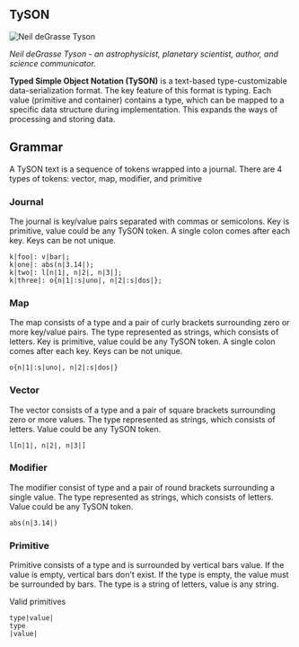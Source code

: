 ## TySON

![Neil deGrasse Tyson](https://upload.wikimedia.org/wikipedia/commons/thumb/8/82/Neil_deGrasse_Tyson_in_June_2017_(cropped).jpg/200px-Neil_deGrasse_Tyson_in_June_2017_(cropped).jpg)

*Neil deGrasse Tyson - an astrophysicist, planetary scientist, author, and science communicator.*

**Typed Simple Object Notation (TySON)** is a text-based type-customizable data-serialization format. The key feature of this format is typing. Each value (primitive and container) contains a type, which can be mapped to a specific data structure during implementation. This expands the ways of processing and storing data.


## Grammar

A TySON text is a sequence of tokens wrapped into a journal. There are 4 types of tokens: vector, map, modifier, and primitive

### Journal

The journal is key/value pairs separated with commas or semicolons. Key is primitive, value could be any TySON token.  A single colon comes after each key. Keys can be not unique.

```
k|foo|: v|bar|;
k|one|: abs(n|3.14|);
k|two|: l[n|1|, n|2|, n|3|];
k|three|: o{n|1|:s|uno|, n|2|:s|dos|};
```

### Map

The map consists of a type and a pair of curly brackets surrounding zero or more key/value pairs. The type represented as strings, which consists of letters. Key is primitive, value could be any TySON token. A single colon comes after each key. Keys can be not unique.

```
o{n|1|:s|uno|, n|2|:s|dos|}
```

### Vector

The vector consists of a type and a pair of square brackets surrounding zero or more values. The type represented as strings, which consists of letters. Value could be any TySON token.

```
l[n|1|, n|2|, n|3|]
```

### Modifier

The modifier consist of type and a pair of round brackets surrounding a single value. The type represented as strings, which consists of letters. Value could be any TySON token. 
```
abs(n|3.14|)
```

### Primitive

Primitive consists of a type and is surrounded by vertical bars value. If the value is empty, vertical bars don't exist. If the type is empty, the value must be surrounded by bars. The type is a string of letters, value is any string.

Valid primitives
```
type|value|
type
|value|
```